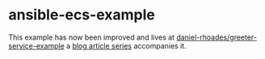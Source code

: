 # ansible-ecs-example

This example has now been improved and lives at [daniel-rhoades/greeter-service-example](https://github.com/daniel-rhoades/greeter-service-example) a [blog article series](http://danielrhoades.com/docker-aws-ansible-part1) accompanies it.